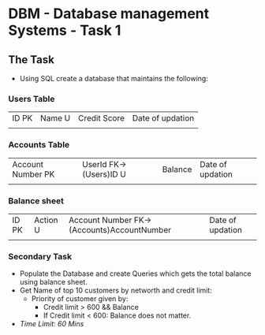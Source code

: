 # DBM - Database management Systems - Task 1

## The Task
- Using SQL create a database that maintains the following:

### Users Table
<table>
  <tr>
    <td>ID PK</td>
    <td>Name U</td>
    <td>Credit Score</td>
    <td>Date of updation</td>
  </tr>
    <tr>
    <td></td>
    <td></td>
    <td></td>
    <td></td>
  </tr>
</table>

### Accounts Table
<table>
  <tr>
    <td>Account Number PK</td>
    <td>UserId FK->(Users)ID U</td>
    <td>Balance</td>
    <td>Date of updation</td>
  </tr>
    </tr>
    <tr>
    <td></td>
    <td></td>
    <td></td>
    <td></td>
  </tr>
</table>

### Balance sheet
<table>
  <tr>
    <td>ID PK</td>
    <td>Action U</td>
    <td>Account Number FK->(Accounts)AccountNumber</td>
    <td>Date of updation</td>
  </tr>
    </tr>
    <tr>
    <td></td>
    <td></td>
    <td></td>
    <td></td>
  </tr>
</table>

### Secondary Task
- Populate the Database and create Queries which gets the total balance using balance sheet.
- Get Name of top 10 customers by networth and credit limit:
  - Priority of customer given by:
    - Credit limit > 600 && Balance
    - If Credit limit < 600: Balance does not matter.
- _Time Limit: 60 Mins_
    
